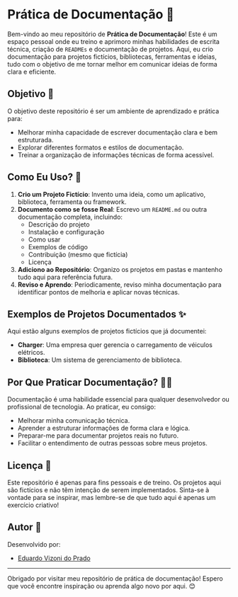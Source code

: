 # Prática de Documentação 📝

Bem-vindo ao meu repositório de **Prática de Documentação**! Este é um espaço pessoal onde eu treino e aprimoro minhas habilidades de escrita técnica, criação de `READMEs` e documentação de projetos. Aqui, eu crio documentação para projetos fictícios, bibliotecas, ferramentas e ideias, tudo com o objetivo de me tornar melhor em comunicar ideias de forma clara e eficiente.

## Objetivo 🎯

O objetivo deste repositório é ser um ambiente de aprendizado e prática para:
- Melhorar minha capacidade de escrever documentação clara e bem estruturada.
- Explorar diferentes formatos e estilos de documentação.
- Treinar a organização de informações técnicas de forma acessível.

## Como Eu Uso? 🤔

1. **Crio um Projeto Fictício**: Invento uma ideia, como um aplicativo, biblioteca, ferramenta ou framework.
2. **Documento como se fosse Real**: Escrevo um `README.md` ou outra documentação completa, incluindo:
   - Descrição do projeto
   - Instalação e configuração
   - Como usar
   - Exemplos de código
   - Contribuição (mesmo que fictícia)
   - Licença
3. **Adiciono ao Repositório**: Organizo os projetos em pastas e mantenho tudo aqui para referência futura.
4. **Reviso e Aprendo**: Periodicamente, reviso minha documentação para identificar pontos de melhoria e aplicar novas técnicas.

## Exemplos de Projetos Documentados ✨

Aqui estão alguns exemplos de projetos fictícios que já documentei:

- **Charger**: Uma empresa quer gerencia o carregamento de véiculos elétricos.
- **Biblioteca**: Um sistema de gerenciamento de biblioteca.


## Por Que Praticar Documentação? 🤷‍♂️

Documentação é uma habilidade essencial para qualquer desenvolvedor ou profissional de tecnologia. Ao praticar, eu consigo:
- Melhorar minha comunicação técnica.
- Aprender a estruturar informações de forma clara e lógica.
- Preparar-me para documentar projetos reais no futuro.
- Facilitar o entendimento de outras pessoas sobre meus projetos.

## Licença 📜

Este repositório é apenas para fins pessoais e de treino. Os projetos aqui são fictícios e não têm intenção de serem implementados. Sinta-se à vontade para se inspirar, mas lembre-se de que tudo aqui é apenas um exercício criativo!

## Autor 👋
Desenvolvido por:
- [Eduardo Vizoni do Prado](https://github.com/EduardoVizoni)

---

Obrigado por visitar meu repositório de prática de documentação! Espero que você encontre inspiração ou aprenda algo novo por aqui. 😊
